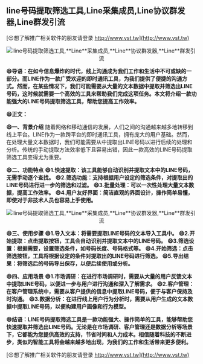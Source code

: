 ## **line号码提取筛选工具,**Line**采集成员,**Line**协议群发器,**Line**群发引流**

[😍想了解推广相关软件的朋友请登录 http://www.vst.tw](http://www.vst.tw)

 <center><img src="https://vst.tw/MP4/tuiguang/png/3.png" alt="line号码提取筛选工具,**Line**采集成员,**Line**协议群发器,**Line**群发引流"></center>

**😄导语：在如今信息爆炸的时代，线上沟通成为我们工作和生活中不可或缺的一部分。而LINE作为一款广受欢迎的即时通讯工具，为我们提供了便捷的沟通方式。然而，在某些情况下，我们可能需要从大量的文本数据中提取并筛选出LINE号码，这时候就需要一个高效的工具来帮助我们完成这项任务。本文将介绍一款功能强大的LINE号码提取筛选工具，帮助您提高工作效率。**

**😄正文：**

**😄一、背景介绍**
随着网络和移动通信的发展，人们之间的沟通越来越多地转移到线上平台。LINE作为一款跨平台的即时通讯工具，拥有庞大的用户基础。然而，在处理大量文本数据时，我们可能需要从中提取出LINE号码以进行后续的处理和分析。传统的手动提取方法效率低下且容易出错，因此一款高效的LINE号码提取筛选工具变得尤为重要。

**😄二、功能特点**
**😄1.快速提取：该工具能够自动识别并提取文本中的LINE号码，无需手动逐个查找。**
**😄2.筛选功能：支持根据用户设定的筛选条件，对提取出的LINE号码进行进一步的筛选和过滤。**
**😄3.批量处理：可以一次性处理大量文本数据，提高工作效率。**
**😄4.用户友好界面：简洁直观的界面设计，操作简单易懂，即使对于非技术人员也容易上手使用。**

 <center><img src="https://vst.tw/MP4/tuiguang/png/8.png" alt="line号码提取筛选工具,**Line**采集成员,**Line**协议群发器,**Line**群发引流"></center>

**😄三、使用步骤**
**😄1.导入文本：将需要提取LINE号码的文本导入工具中。**
**😄2.开始提取：点击提取按钮，工具会自动识别并提取文本中的LINE号码。**
**😄3.筛选设置：根据需要，设置筛选条件，如号码长度、号码格式等。**
**😄4.开始筛选：点击筛选按钮，工具将根据设定的条件对提取出的LINE号码进行筛选。**
**😄5.导出结果：将筛选后的号码导出保存，以便后续使用或分析。**

**😄四、应用场景**
**😄1.市场调研：在进行市场调研时，需要从大量的用户反馈文本中提取LINE号码，以便进一步与用户进行沟通和深入了解需求。**
**😄2.客户管理：在客户管理系统中，需要从客户提供的信息中提取LINE号码，便于与客户保持及时沟通。**
**😄3.数据分析：在进行线上用户行为分析时，需要从用户生成的文本数据中提取LINE号码，以便构建用户画像和行为模型。**

**😄结语：LINE号码提取筛选工具是一款功能强大、操作简单的工具，能够帮助您快速提取并筛选出LINE号码。无论是在市场调研、客户管理还是数据分析等场景下，它都能为您提供高效的支持，节省时间和人力成本。相信随着科技的不断进步，类似的智能工具将会越来越多地出现，为我们的工作和生活带来更多便利。**

[😍想了解推广相关软件的朋友请登录 http://www.vst.tw](http://www.vst.tw)



